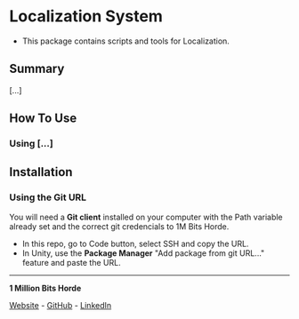 # Localization System

* This package contains scripts and tools for Localization.

## Summary

[...]

## How To Use

### Using [...]

## Installation

### Using the Git URL

You will need a **Git client** installed on your computer with the Path variable already set and the correct git credencials to 1M Bits Horde.

- In this repo, go to Code button, select SSH and copy the URL.
- In Unity, use the **Package Manager** "Add package from git URL..." feature and paste the URL.

---

**1 Million Bits Horde**

[Website](https://www.1mbitshorde.com) -
[GitHub](https://github.com/1mbitshorde) -
[LinkedIn](https://www.linkedin.com/company/1m-bits-horde)
